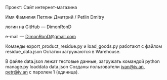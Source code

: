 Проект: Сайт интернет-магазина

Имя Фамилия Петлин Дмитрий / Petlin Dmitry

логин на GitHub — DimonRonD

e-mail — DimonRonD@gmail.com

Команды export_product_residue.py и load_goods.py работают с файлом residue_data.json
Остатки загружаются в Warehouse.

В файле data.json лежат тестовые данные, загружать командой python manage.py loaddata data.json
Созданы пользователи ivan@iv.an, petr@iv.an с паролем 1 (единица).